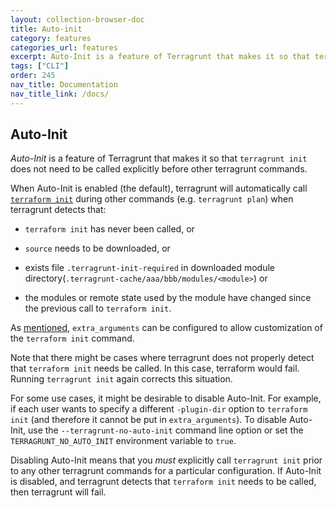 ```yaml
---
layout: collection-browser-doc
title: Auto-init
category: features
categories_url: features
excerpt: Auto-Init is a feature of Terragrunt that makes it so that terragrunt init does not need to be called explicitly before other terragrunt commands.
tags: ["CLI"]
order: 245
nav_title: Documentation
nav_title_link: /docs/
---
```

## Auto-Init

*Auto-Init* is a feature of Terragrunt that makes it so that `terragrunt init` does not need to be called explicitly before other terragrunt commands.

When Auto-Init is enabled (the default), terragrunt will automatically call [`terraform init`](https://www.terraform.io/docs/commands/init.html) during other commands (e.g. `terragrunt plan`) when terragrunt detects that:

- `terraform init` has never been called, or

- `source` needs to be downloaded, or

- exists file `.terragrunt-init-required` in downloaded module directory(`.terragrunt-cache/aaa/bbb/modules/<module>`) or

- the modules or remote state used by the module have changed since the previous call to `terraform init`.

As [mentioned]({{site.baseurl}}/docs/features/extra-arguments/#extra_arguments-for-init), `extra_arguments` can be configured to allow customization of the `terraform init` command.

Note that there might be cases where terragrunt does not properly detect that `terraform init` needs be called. In this case, terraform would fail. Running `terragrunt init` again corrects this situation.

For some use cases, it might be desirable to disable Auto-Init. For example, if each user wants to specify a different `-plugin-dir` option to `terraform init` (and therefore it cannot be put in `extra_arguments`). To disable Auto-Init, use the `--terragrunt-no-auto-init` command line option or set the `TERRAGRUNT_NO_AUTO_INIT` environment variable to `true`.

Disabling Auto-Init means that you *must* explicitly call `terragrunt init` prior to any other terragrunt commands for a particular configuration. If Auto-Init is disabled, and terragrunt detects that `terraform init` needs to be called, then terragrunt will fail.
